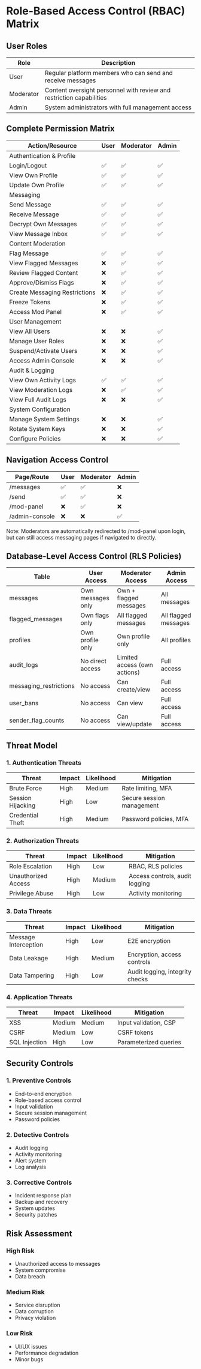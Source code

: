 # Role-Based Access Control (RBAC) Matrix

## User Roles

| Role | Description |
|------|-------------|
| User | Regular platform members who can send and receive messages |
| Moderator | Content oversight personnel with review and restriction capabilities |
| Admin | System administrators with full management access |

## Complete Permission Matrix

| Action/Resource | User | Moderator | Admin |
|-----------------|------|-----------|--------|
| Authentication & Profile | | | |
| Login/Logout | ✅ | ✅ | ✅ |
| View Own Profile | ✅ | ✅ | ✅ |
| Update Own Profile | ✅ | ✅ | ✅ |
| Messaging | | | |
| Send Message | ✅ | ✅ | ✅ |
| Receive Message | ✅ | ✅ | ✅ |
| Decrypt Own Messages | ✅ | ✅ | ✅ |
| View Message Inbox | ✅ | ✅ | ✅ |
| Content Moderation | | | |
| Flag Message | ✅ | ✅ | ✅ |
| View Flagged Messages | ❌ | ✅ | ✅ |
| Review Flagged Content | ❌ | ✅ | ✅ |
| Approve/Dismiss Flags | ❌ | ✅ | ✅ |
| Create Messaging Restrictions | ❌ | ✅ | ✅ |
| Freeze Tokens | ❌ | ✅ | ✅ |
| Access Mod Panel | ❌ | ✅ | ✅ |
| User Management | | | |
| View All Users | ❌ | ❌ | ✅ |
| Manage User Roles | ❌ | ❌ | ✅ |
| Suspend/Activate Users | ❌ | ❌ | ✅ |
| Access Admin Console | ❌ | ❌ | ✅ |
| Audit & Logging | | | |
| View Own Activity Logs | ✅ | ✅ | ✅ |
| View Moderation Logs | ❌ | ✅ | ✅ |
| View Full Audit Logs | ❌ | ❌ | ✅ |
| System Configuration | | | |
| Manage System Settings | ❌ | ❌ | ✅ |
| Rotate System Keys | ❌ | ❌ | ✅ |
| Configure Policies | ❌ | ❌ | ✅ |

## Navigation Access Control

| Page/Route | User | Moderator | Admin |
|------------|------|-----------|--------|
| /messages | ✅ | ✅ | ❌ |
| /send | ✅ | ✅ | ❌ |
| /mod-panel | ❌ | ✅ | ❌ |
| /admin-console | ❌ | ❌ | ✅ |

Note: Moderators are automatically redirected to /mod-panel upon login, but can still access messaging pages if navigated to directly.

## Database-Level Access Control (RLS Policies)

| Table | User Access | Moderator Access | Admin Access |
|-------|-------------|------------------|--------------|
| messages | Own messages only | Own + flagged messages | All messages |
| flagged_messages | Own flags only | All flagged messages | All flagged messages |
| profiles | Own profile only | Own profile only | All profiles |
| audit_logs | No direct access | Limited access (own actions) | Full access |
| messaging_restrictions | No access | Can create/view | Full access |
| user_bans | No access | Can view | Full access |
| sender_flag_counts | No access | Can view/update | Full access |

## Threat Model

### 1. Authentication Threats

| Threat | Impact | Likelihood | Mitigation |
|--------|---------|------------|------------|
| Brute Force | High | Medium | Rate limiting, MFA |
| Session Hijacking | High | Low | Secure session management |
| Credential Theft | High | Medium | Password policies, MFA |

### 2. Authorization Threats

| Threat | Impact | Likelihood | Mitigation |
|--------|---------|------------|------------|
| Role Escalation | High | Low | RBAC, RLS policies |
| Unauthorized Access | High | Medium | Access controls, audit logging |
| Privilege Abuse | High | Low | Activity monitoring |

### 3. Data Threats

| Threat | Impact | Likelihood | Mitigation |
|--------|---------|------------|------------|
| Message Interception | High | Low | E2E encryption |
| Data Leakage | High | Medium | Encryption, access controls |
| Data Tampering | High | Low | Audit logging, integrity checks |

### 4. Application Threats

| Threat | Impact | Likelihood | Mitigation |
|--------|---------|------------|------------|
| XSS | Medium | Medium | Input validation, CSP |
| CSRF | Medium | Low | CSRF tokens |
| SQL Injection | High | Low | Parameterized queries |

## Security Controls

### 1. Preventive Controls
- End-to-end encryption
- Role-based access control
- Input validation
- Secure session management
- Password policies

### 2. Detective Controls
- Audit logging
- Activity monitoring
- Alert system
- Log analysis

### 3. Corrective Controls
- Incident response plan
- Backup and recovery
- System updates
- Security patches

## Risk Assessment

### High Risk
- Unauthorized access to messages
- System compromise
- Data breach

### Medium Risk
- Service disruption
- Data corruption
- Privacy violation

### Low Risk
- UI/UX issues
- Performance degradation
- Minor bugs 